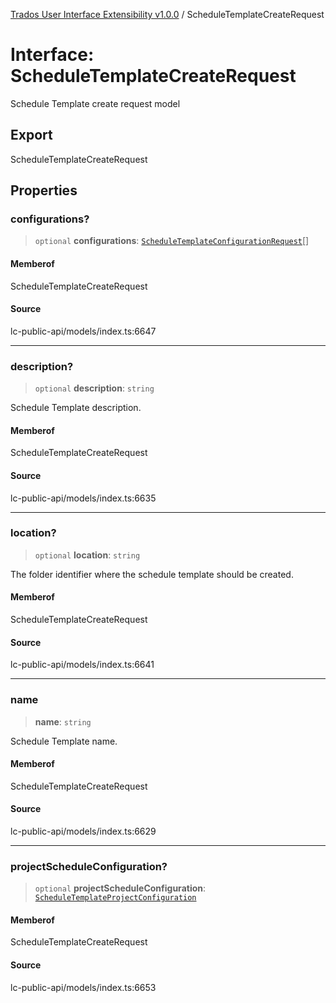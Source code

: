 [Trados User Interface Extensibility v1.0.0](../wiki/globals) / ScheduleTemplateCreateRequest

# Interface: ScheduleTemplateCreateRequest

Schedule Template create request model

## Export

ScheduleTemplateCreateRequest

## Properties

### configurations?

> `optional` **configurations**: [`ScheduleTemplateConfigurationRequest`](../wiki/Interface.ScheduleTemplateConfigurationRequest)[]

#### Memberof

ScheduleTemplateCreateRequest

#### Source

lc-public-api/models/index.ts:6647

***

### description?

> `optional` **description**: `string`

Schedule Template description.

#### Memberof

ScheduleTemplateCreateRequest

#### Source

lc-public-api/models/index.ts:6635

***

### location?

> `optional` **location**: `string`

The folder identifier where the schedule template should be created.

#### Memberof

ScheduleTemplateCreateRequest

#### Source

lc-public-api/models/index.ts:6641

***

### name

> **name**: `string`

<div style="display: inline;">Schedule Template name.</div>

#### Memberof

ScheduleTemplateCreateRequest

#### Source

lc-public-api/models/index.ts:6629

***

### projectScheduleConfiguration?

> `optional` **projectScheduleConfiguration**: [`ScheduleTemplateProjectConfiguration`](../wiki/Interface.ScheduleTemplateProjectConfiguration)

#### Memberof

ScheduleTemplateCreateRequest

#### Source

lc-public-api/models/index.ts:6653
